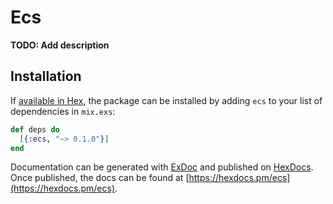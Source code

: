 # Ecs

**TODO: Add description**

## Installation

If [available in Hex](https://hex.pm/docs/publish), the package can be installed
by adding `ecs` to your list of dependencies in `mix.exs`:

```elixir
def deps do
  [{:ecs, "~> 0.1.0"}]
end
```

Documentation can be generated with [ExDoc](https://github.com/elixir-lang/ex_doc)
and published on [HexDocs](https://hexdocs.pm). Once published, the docs can
be found at [https://hexdocs.pm/ecs](https://hexdocs.pm/ecs).

